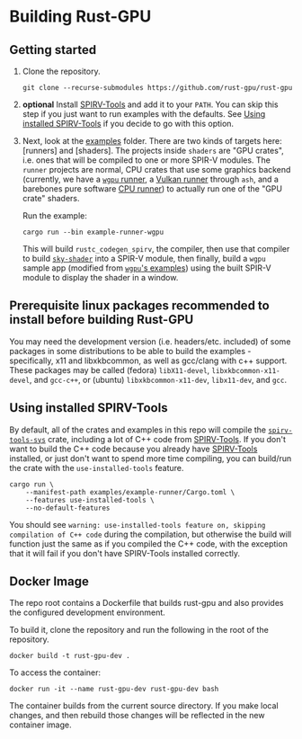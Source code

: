 # Building Rust-GPU

## Getting started
1. Clone the repository.

    ```shell
    git clone --recurse-submodules https://github.com/rust-gpu/rust-gpu
    ```

1. **optional** Install [SPIRV-Tools](https://github.com/KhronosGroup/SPIRV-Tools#downloads) and add it to your `PATH`. You can skip this step if you just want to run examples with the defaults. See [Using installed SPIRV-Tools](#using-installed-spirv-tools) if you decide to go with this option.

1. Next, look at the [examples] folder. There are two kinds of targets here: [runners] and [shaders]. The projects inside `shaders` are "GPU crates", i.e. ones that will be compiled to one or more SPIR-V modules. The `runner` projects are normal, CPU crates that use some graphics backend (currently, we have a [`wgpu` runner][examples/runners/wgpu], a [Vulkan runner][examples/runners/ash] through `ash`, and a barebones pure software [CPU runner][examples/runners/cpu]) to actually run one of the "GPU crate" shaders.

    Run the example:

    ```shell
    cargo run --bin example-runner-wgpu
    ```

    This will build `rustc_codegen_spirv`, the compiler, then use that compiler to build [`sky-shader`](examples/shaders/sky-shader) into a SPIR-V module, then finally, build a `wgpu` sample app (modified from [`wgpu`'s examples](https://github.com/gfx-rs/wgpu-rs/tree/master/examples/hello-triangle)) using the built SPIR-V module to display the shader in a window.

## Prerequisite linux packages recommended to install before building Rust-GPU

You may need the development version (i.e. headers/etc. included) of some packages in some distributions to be able to
build the examples - specifically, x11 and libxkbcommon, as well as gcc/clang with c++ support. These packages may be
called (fedora) `libX11-devel`, `libxkbcommon-x11-devel`, and `gcc-c++`, or (ubuntu) `libxkbcommon-x11-dev`,
`libx11-dev`, and `gcc`.

## Using installed SPIRV-Tools

By default, all of the crates and examples in this repo will compile the [`spirv-tools-sys`](https://crates.io/crates/spirv-tools-sys) crate, including a lot of C++ code from [SPIRV-Tools](https://github.com/EmbarkStudios/SPIRV-Tools). If you don't want to build the C++ code because you already have [SPIRV-Tools](https://github.com/KhronosGroup/SPIRV-Tools#downloads) installed, or just don't want to spend more time compiling, you can build/run the crate with the `use-installed-tools` feature.

```shell
cargo run \
    --manifest-path examples/example-runner/Cargo.toml \
    --features use-installed-tools \
    --no-default-features
```

You should see `warning: use-installed-tools feature on, skipping compilation of C++ code` during the compilation, but otherwise the build will function just the same as if you compiled the C++ code, with the exception that it will fail if you don't have SPIRV-Tools installed correctly.

## Docker Image

The repo root contains a Dockerfile that builds rust-gpu and also provides the configured development environment.

To build it, clone the repository and run the following in the root of the repository.

```shell
docker build -t rust-gpu-dev .
```

To access the container:
```shell
docker run -it --name rust-gpu-dev rust-gpu-dev bash
```

The container builds from the current source directory. If you make local changes, and then rebuild those changes will be reflected in the new container image.  


[spirv-builder]: https://rust-gpu.github.io/rust-gpu/api/spirv_builder/index.html
[examples]: https://github.com/rust-gpu/rust-gpu/tree/main/examples
[examples/runners]: https://github.com/rust-gpu/rust-gpu/tree/main/examples/runners
[examples/runners/ash]: https://github.com/rust-gpu/rust-gpu/tree/main/examples/runners/ash
[examples/runners/cpu]: https://github.com/rust-gpu/rust-gpu/tree/main/examples/runners/cpu
[examples/runners/wgpu]: https://github.com/rust-gpu/rust-gpu/tree/main/examples/runners/wgpu
[examples/shaders]: https://github.com/rust-gpu/rust-gpu/tree/main/examples/shaders
